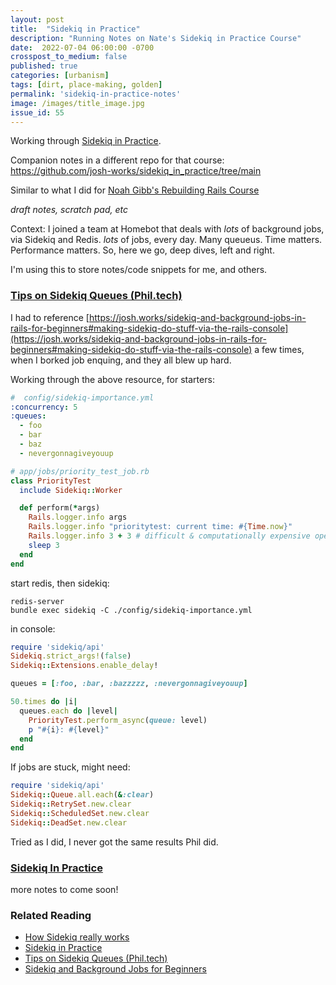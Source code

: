 ```yaml
---
layout: post
title:  "Sidekiq in Practice"
description: "Running Notes on Nate's Sidekiq in Practice Course"
date:  2022-07-04 06:00:00 -0700
crosspost_to_medium: false
published: true
categories: [urbanism]
tags: [dirt, place-making, golden]
permalink: 'sidekiq-in-practice-notes'
image: /images/title_image.jpg
issue_id: 55
---
```


Working through [Sidekiq in Practice](https://nateberk.gumroad.com/l/sidekiqinpractice).

Companion notes in a different repo for that course: https://github.com/josh-works/sidekiq_in_practice/tree/main

Similar to what I did for [Noah Gibb's Rebuilding Rails Course](https://www.intermediateruby.com/rebuilding-rails-course-walkthrough)

_draft notes, scratch pad, etc_

Context: I joined a team at Homebot that deals with _lots_ of background jobs, via Sidekiq and Redis. _lots_ of jobs, every day. Many queueus. Time matters. Performance matters. So, here we go, deep dives, left and right.

I'm using this to store notes/code snippets for me, and others.

### [Tips on Sidekiq Queues (Phil.tech)](https://phil.tech/2016/tips-on-sidekiq-queues/)

I had to reference [https://josh.works/sidekiq-and-background-jobs-in-rails-for-beginners#making-sidekiq-do-stuff-via-the-rails-console](https://josh.works/sidekiq-and-background-jobs-in-rails-for-beginners#making-sidekiq-do-stuff-via-the-rails-console) a few times, when I borked job enquing, and they all blew up hard.

Working through the above resource, for starters:


```yaml
#  config/sidekiq-importance.yml
:concurrency: 5
:queues:
  - foo
  - bar
  - baz
  - nevergonnagiveyouup

```

```ruby
# app/jobs/priority_test_job.rb
class PriorityTest
  include Sidekiq::Worker

  def perform(*args)
    Rails.logger.info args
    Rails.logger.info "prioritytest: current time: #{Time.now}"
    Rails.logger.info 3 + 3 # difficult & computationally expensive operation
    sleep 3
  end
end
```
start redis, then sidekiq:


```
redis-server
bundle exec sidekiq -C ./config/sidekiq-importance.yml
```

in console:
```ruby
require 'sidekiq/api'
Sidekiq.strict_args!(false)
Sidekiq::Extensions.enable_delay!

queues = [:foo, :bar, :bazzzzz, :nevergonnagiveyouup]

50.times do |i|
  queues.each do |level|
    PriorityTest.perform_async(queue: level)
    p "#{i}: #{level}"
  end
end
```

If jobs are stuck, might need:


```ruby
require 'sidekiq/api'
Sidekiq::Queue.all.each(&:clear)
Sidekiq::RetrySet.new.clear
Sidekiq::ScheduledSet.new.clear
Sidekiq::DeadSet.new.clear
```

Tried as I did, I never got the same results Phil did.

### [Sidekiq In Practice](https://nateberk.gumroad.com/l/sidekiqinpractice)

more notes to come soon!

### Related Reading

- [How Sidekiq really works](https://paweldabrowski.com/articles/how-sidekiq-really-works)
- [Sidekiq in Practice](https://nateberk.gumroad.com/l/sidekiqinpractice)
- [Tips on Sidekiq Queues (Phil.tech)](https://phil.tech/2016/tips-on-sidekiq-queues/)
- [Sidekiq and Background Jobs for Beginners](https://josh.works/sidekiq-and-background-jobs-in-rails-for-beginners)
